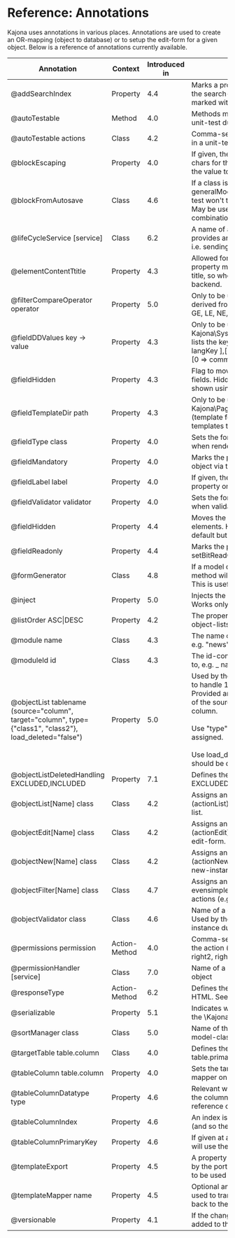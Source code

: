 Reference: Annotations
===
Kajona uses annotations in various places. Annotations are used to create an OR-mapping (object to database) or to setup the edit-form for a given object.
Below is a reference of annotations currently available.

Annotation         |Context    |Introduced in     |Description
-------------------|-----------|------------------|--------------------
|@addSearchIndex	|Property	|4.4	|Marks a property as relevant for being index. As soon as the search-index of an object is updated, all properties marked with this annotation will be added to the index.
|@autoTestable	|Method	|4.0	|Methods marked with this annoations are called in a unit-test during builds.
|@autoTestable actions	|Class	|4.2|	Comma-separated list of action-commands to be called in a unit-test during builds.
|@blockEscaping	|Property	|4.0	|If given, the OR-mapper skips the escaping of special chars for the value of the property right before passing the value to the database.
|@blockFromAutosave	|Class	|4.6	|If a class is marked with this annotation, the generalModel unit-tests skips this class. This means, the test won't try to save and delete the object automatically. May be useful if the marked class only works in combination with other classes or hierarchy elements.
|@lifeCycleService [service]	|Class	|6.2	|A name of a service which is used to handle models. This provides an additional layer to contain business logic like i.e. sending a message if a record has changed.
|@elementContentTtitle	|Property	|4.3|	Allowed for element-admin-classes. The value of the property marked with this annotation is used as a list-title, so when rendering the list of page-elements in the backend.
|@filterCompareOperator operator |Property	|5.0|	Only to be used for properties in classes which are derived from FilterBase. Possible values are: EQ, GT, LT, GE, LE, NE, LIKE 
|@fieldDDValues key -> value	|Property	|4.3|	Only to be used in combination with '@fieldType Kajona\System\Admin\Formentries\FormentryDropdown', lists the key-value-pairs of options. Syntax: [ index => langKey ],[ index => langKey]. Example: @fieldDDValues [0 => commons_no],[1 => commons_yes]
|@fieldHidden	|Property	|4.3	|Flag to move a form-entry to the list of hidden form-fields. Hidden in terms of not visible by default, may be shown using a css / js call.
|@fieldTemplateDir path	|Property	|4.3	|Only to be used in combination with '@fieldType Kajona\Pages\Admin\Formentries\FormentryTemplate' (template formentry). Defines the path to the directory of templates to choose from.
|@fieldType class	|Property	|4.0	|Sets the formentry-renderer to be used for the property when rendering the edit-form of the current object.
|@fieldMandatory	|Property	|4.0	|Marks the property as mandatory when editing the object via the form-generator.
|@fieldLabel label	|Property	|4.0	|If given, the passed lang-key is used to label the property on object-edits using the form-generator.
|@fieldValidator validator	|Property	|4.0 |Sets the formentry-validator to be used for the property when validating the edit-form of the current object.
|@fieldHidden	|Property	|4.4	|Moves the property to the list of hidden/optinal form-elements. Hidden form-elements are not visisible by default but may be shown using a link.
|@fieldReadonly	|Property	|4.4	|Marks the property as a read-only formentry (same as setBitReadOnly(true))
|@formGenerator |Class	|4.8	|If a model defines such an annotation the getAdminForm method will return the specified formgenerator class. This is useful to build custom forms.
|@inject |Property	|5.0	|Injects the provided service name into the property. Works only inside controller or workflow classes.
|@listOrder ASC&#124;DESC	|Property	|4.2	|The property is used as a sort-criteria when loading object-lists dynamically.
|@module name	|Class	|4.3	|The name of the module the current class belongs to, e.g. "news".
|@moduleId id	|Class	|4.3	|The id-constant of the module the current class belongs to, e.g. _ navigations_module_id_
|@objectList tablename (source="column", target="column", type={"class1", "class2"}, load_deleted="false")	|Property	|5.0|	Used by the OR mapper and the schemagenerator. Used to handle 1:n relations, so assignments of object. Provided are the name of the 1:n relation table. the name of the source id column and the name of the target id column. <br/><br/>Use "type" param to restrict which object types can be assigned. <br/><br/>Use load_deleted= "true" if also deleted assigned objects should be displayed
|@objectListDeletedHandling EXCLUDED,INCLUDED	|Property	|7.1| Defines the way deleted objects are being handled. EXCLUDED keeps deleted objects as referenced.
|@objectList[Name] class	|Class	|4.2|	Assigns an object type (class) to an action-name (actionList), see evensimpler-classes. Used to render a list.
|@objectEdit[Name] class	|Class	|4.2	|Assigns an object type (class) to an action-name (actionEdit), see evensimpler-classes. Used to render an edit-form.
|@objectNew[Name] class	|Class	|4.2	|Assigns an object type (class) to an action-name (actionNew), see evensimpler-classes. Used to render a new-instance form.
|@objectFilter[Name] class	|Class	|4.7	|Assigns an filter object (class) to for an object, see evensimpler-classes. Used to render a filter for list actions (e.g. actionList)form.
|@objectValidator class	|Class	|4.6	|Name of a class implementing ObjectValidatorInterface. Used by the form-generator to validate a classes instance during edit-operations.
|@permissions permission	|Action-Method	|4.0|Comma-separated list of permission required to execute the action (one / many of view, edit, delete, right, right1, right2, right3, right4, right5)
|@permissionHandler [service]	|Class |7.0|Name of a service which is used to set rights on an object
|@responseType  | Action-Method	|6.2| Defines the HTTP response type, e.g. one of JSON, XML, HTML. See [HttpResponsetypes.php](https://github.com/kajona/kajonacms/blob/master/module_system/system/HttpResponsetypes.php) for a list of values.
|@serializable  | Property	|5.1| Indicates whether a property can be serialized through the \Kajona\System\Admin\AdminModelserializer class
|@sortManager class	|Class	|5.0| Name of the sort-manager to be used by the current model-class, instance of SortmanagerInterface
|@targetTable table.column	|Class	|4.0|	Defines the / a target-table of the or-mapper. Syntax table.primary--id-column.
|@tableColumn table.column	|Property	|4.0	|Sets the target-column of a property, used by the OR-mapper on loading / persisting the object.
|@tableColumnDatatype type	|Property	|4.6|	Relevant when generating the CREATE TABLE ddl, sets the columns target type. See [DbDatatypes.php](https://github.com/kajona/kajonacms/blob/master/module_system/system/DbDatatypes.php) for a reference of values.
|@tableColumnIndex	|Property	|4.6|	An index is created on table-level for the given property (and so the mapped column).
|@tableColumnPrimaryKey	|Property	|4.6	|If given at a property, the ddl generated by the system will use the property as a primary key of the table.
|@templateExport	|Property	|4.5|	A property marked with this annotation will be picked up by the portal-template-mapper, the property is available to be used in templates.
|@templateMapper name	|Property	|4.5	|Optional annotation. If present, the named mapper will be used to transform the propties' value before writing it back to the template.
|@versionable	|Property	|4.1	|If the changlog is enabled, the old and new values are added to the changelog on object updates.
